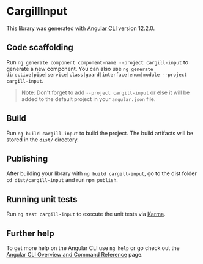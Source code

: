# CargillInput

This library was generated with [Angular CLI](https://github.com/angular/angular-cli) version 12.2.0.

## Code scaffolding

Run `ng generate component component-name --project cargill-input` to generate a new component. You can also use `ng generate directive|pipe|service|class|guard|interface|enum|module --project cargill-input`.
> Note: Don't forget to add `--project cargill-input` or else it will be added to the default project in your `angular.json` file. 

## Build

Run `ng build cargill-input` to build the project. The build artifacts will be stored in the `dist/` directory.

## Publishing

After building your library with `ng build cargill-input`, go to the dist folder `cd dist/cargill-input` and run `npm publish`.

## Running unit tests

Run `ng test cargill-input` to execute the unit tests via [Karma](https://karma-runner.github.io).

## Further help

To get more help on the Angular CLI use `ng help` or go check out the [Angular CLI Overview and Command Reference](https://angular.io/cli) page.
